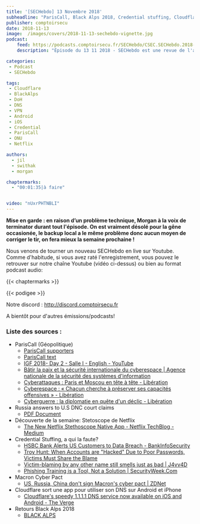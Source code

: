 ```yaml
---
title: '[SECHebdo] 13 Novembre 2018'
subheadline: "ParisCall, Black Alps 2018, Credential stuffing, Cloudflare & DoH Android/iOS, etc."
publisher: comptoirsecu
date: 2018-11-13
image:  /images/covers/2018-11-13-sechebdo-vignette.jpg
podcast:
    feed: https://podcasts.comptoirsecu.fr/SECHebdo/CSEC.SECHebdo.2018-11-13.mp3
    description: "Épisode du 13 11 2018 - SECHebdo est une revue de l'actualité cybersécurité réalisée en live sur Youtube, généralement le mardi soir."

categories:
 - Podcast
 - SECHebdo

tags:
 - Cloudflare
 - BlackAlps
 - DoH 
 - DNS 
 - VPN
 - Android
 - iOS
 - Credential
 - ParisCall
 - ONU
 - Netflix

authors:
  - jil
  - swithak
  - morgan

chaptermarks:
  - "00:01:35|à faire"


video: "nUxrPHTNBLI"
---
```


**Mise en garde : en raison d’un problème technique, Morgan à la voix de terminator durant tout l'épisode. On est vraiment désolé pour la gêne occasionée, le backup local a le même problème donc aucun moyen de corriger le tir, on fera mieux la semaine prochaine !**

Nous venons de tourner un nouveau SECHebdo en live sur Youtube. Comme d'habitude, si vous avez raté l'enregistrement, vous pouvez le retrouver sur notre chaîne Youtube (vidéo ci-dessus) ou bien au format podcast audio:

{{< chaptermarks >}}

{{< podigee >}}

Notre discord : <http://discord.comptoirsecu.fr>

A bientôt pour d'autres émissions/podcasts!

### Liste des sources :

*  ParisCall (Géopolitique)
	* [ParisCall supporters](https://www.diplomatie.gouv.fr/IMG/pdf/1_soutien_appel_paris_cle4c5edd.pdf)
	* [ParisCall text](https://www.diplomatie.gouv.fr/IMG/pdf/paris_call_text_-_en_cle06f918.pdf)
	* [IGF 2018- Day 2 - Salle I - English - YouTube](https://youtu.be/PxdSG6M8S4o)
	* [Bâtir la paix et la sécurité internationale du cyberespace | Agence nationale de la sécurité des systèmes d'information](https://www.ssi.gouv.fr/agence/missions/lanssi-a-linternational/batir-la-paix-et-la-securite-internationale-du-cyberespace/)
	* [Cyberattaques : Paris et Moscou en tête à tête - Libération](https://www.liberation.fr/planete/2018/11/11/cyberattaques-paris-et-moscou-en-tete-a-tete_1691473)
	* [Cyberespace : « Chacun cherche à préserver ses capacités offensives » - Libération](https://www.liberation.fr/planete/2018/11/11/cyberespace-chacun-cherche-a-preserver-ses-capacites-offensives_1691460)
	* [Cyberguerre : la diplomatie en quête d'un déclic - Libération](https://www.liberation.fr/planete/2018/11/11/cyberguerre-la-diplomatie-en-quete-d-un-declic_1691476)
*  Russia answers to U.S DNC court claims
	* [PDF Document](https://www.courtlistener.com/recap/gov.uscourts.nysd.492363/gov.uscourts.nysd.492363.186.0.pdf)
*  Découverte de la semaine: Stetoscope de Netflix 
	* [The New Netflix Stethoscope Native App - Netflix TechBlog - Medium](https://medium.com/netflix-techblog/the-new-netflix-stethoscope-native-app-f4e1d38aafcd)
*  Credential Stuffing, a qui la faute?
	* [HSBC Bank Alerts US Customers to Data Breach - BankInfoSecurity](https://www.bankinfosecurity.com/hsbc-bank-alerts-us-customers-to-data-breach-a-11685)
	* [Troy Hunt: When Accounts are "Hacked" Due to Poor Passwords, Victims Must Share the Blame](https://www.troyhunt.com/when-accounts-are-hacked-victims-must-share-the-blame/)
	* [Victim-blaming by any other name still smells just as bad | J4vv4D](https://www.j4vv4d.com/victim-blaming-by-any-other-name-still-smells-just-as-bad/)
	* [Phishing Training is a Tool, Not a Solution | SecurityWeek.Com](https://www.securityweek.com/phishing-training-tool-not-solution)
*  Macron Cyber Pact
	* [US, Russia, China don't sign Macron's cyber pact | ZDNet](https://www.zdnet.com/article/us-russia-china-dont-sign-macrons-cyber-pact/)
* Cloudflare sort une app pour utiliser son DNS sur Android et iPhone
	* [Cloudflare's speedy 1.1.1.1 DNS service now available on iOS and Android - The Verge](https://www.theverge.com/2018/11/12/18087014/cloudflare-dns-service-ios-android-app)
*  Retours Black Alps 2018
	* [BLACK ALPS](https://www.blackalps.ch/ba-18/program.php)
